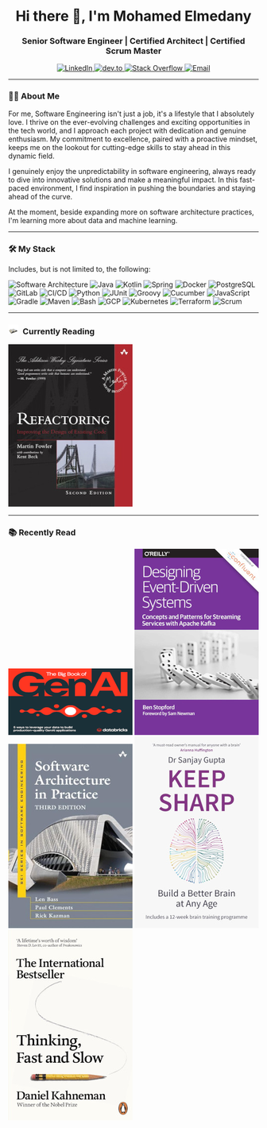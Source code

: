 <h1 style="text-align: center;">Hi there 👋, I'm Mohamed Elmedany</h1>
<h3 style="text-align: center;">Senior Software Engineer | Certified Architect | Certified Scrum Master</h3>

<p style="text-align: center;">
  <a href="https://www.linkedin.com/in/melmedany/" target="_blank">
    <img src="https://img.shields.io/badge/-LinkedIn-blue?style=flat-square&logo=linkedin" alt="LinkedIn"/>
  </a>
  <a href="https://dev.to/melmedany" target="_blank">
    <img src="https://img.shields.io/badge/-dev.to-0A0A0A?style=flat-square&logo=dev.to" alt="dev.to"/>
  </a>
  <a href="https://stackoverflow.com/users/7881130" target="_blank">
    <img src="https://img.shields.io/badge/-Stack%20Overflow-FE7A16?style=flat-square&logo=stack-overflow" alt="Stack Overflow"/>
  </a>
  <a href="mailto:mo.elmedany@gmail.com" target="_blank">
    <img src="https://img.shields.io/badge/-Email-D14836?style=flat-square&logo=gmail&logoColor=white" alt="Email"/>
  </a>
</p>

---

### 👨‍💻 About Me

For me, Software Engineering isn't just a job, it's a lifestyle that I absolutely love. I thrive on the ever-evolving challenges and exciting opportunities in the tech world, and I approach each project with dedication and genuine enthusiasm. My commitment to excellence, paired with a proactive mindset, keeps me on the lookout for cutting-edge skills to stay ahead in this dynamic field.

I genuinely enjoy the unpredictability in software engineering, always ready to dive into innovative solutions and make a meaningful impact. In this fast-paced environment, I find inspiration in pushing the boundaries and staying ahead of the curve.

At the moment, beside expanding more on software architecture practices, I'm learning more about data and machine learning.

---

### 🛠️ My Stack

Includes, but is not limited to, the following:

![Software Architecture](https://img.shields.io/badge/Software%20Architecture-8A2BE2)
![Java](https://img.shields.io/badge/-Java-007396?style=flat-square&logo=java)
![Kotlin](https://img.shields.io/badge/-Kotlin-0095D5?style=flat-square&logo=kotlin)
![Spring](https://img.shields.io/badge/-Spring-6DB33F?style=flat-square&logo=spring)
![Docker](https://img.shields.io/badge/-Docker-2496ED?style=flat-square&logo=docker)
![PostgreSQL](https://img.shields.io/badge/-PostgreSQL-336791?style=flat-square&logo=postgresql)
![GitLab](https://img.shields.io/badge/-GitLab-FC6D26?style=flat-square&logo=gitlab)
![CI/CD](https://img.shields.io/badge/-CI%2FCD-00ADD8?style=flat-square&logo=continuous-integration)
![Python](https://img.shields.io/badge/-Python-3776AB?style=flat-square&logo=python)
![JUnit](https://img.shields.io/badge/-JUnit-25A162?style=flat-square&logo=junit5)
![Groovy](https://img.shields.io/badge/-Groovy-4298B8?style=flat-square&logo=apache-groovy)
![Cucumber](https://img.shields.io/badge/-Cucumber-23D96C?style=flat-square&logo=cucumber)
![JavaScript](https://img.shields.io/badge/-JavaScript-F7DF1E?style=flat-square&logo=javascript)
![Gradle](https://img.shields.io/badge/-Gradle-02303A?style=flat-square&logo=gradle)
![Maven](https://img.shields.io/badge/-Maven-C71A36?style=flat-square&logo=apache-maven)
![Bash](https://img.shields.io/badge/-Bash-4EAA25?style=flat-square&logo=gnu-bash)
![GCP](https://img.shields.io/badge/-GCP-4285F4?style=flat-square&logo=google-cloud)
![Kubernetes](https://img.shields.io/badge/-Kubernetes-326CE5?style=flat-square&logo=kubernetes)
![Terraform](https://img.shields.io/badge/-Terraform-623CE4?style=flat-square&logo=terraform)
![Scrum](https://img.shields.io/badge/-Scrum-6DB33F?style=flat-square&logo=scrum)

---

### <img src="static/img/reading.gif" alt="Currently Reading" width="20" height="20" style="margin-right: 5px;"/> Currently Reading
![Refactoring: Improving the Design of Existing Code](static/img/20241104.jpg)


---

### 📚 Recently Read
![The Big Book of Generative AI](static/img/1716313051028.png)
![Designing Event-Driven Systems](static/img/39793332.jpg)
![Software Architecture in Practice](static/img/615FvRR9.jpg)
![Keep Sharp: Build a Better Brain](static/img/7771200.jpg)
![Thinking, Fast and Slow](static/img/7811200.jpg)

